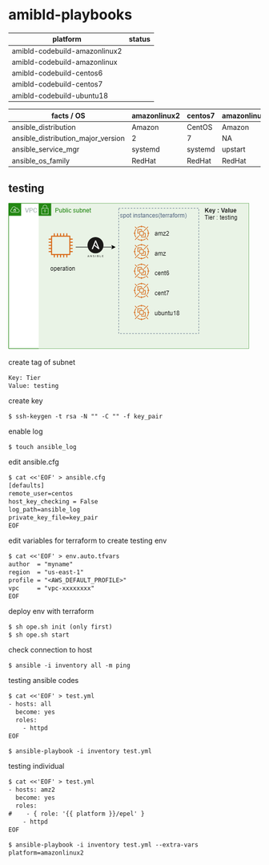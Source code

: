 # amibld-playbooks




| platform | status |
|--------------|--------|
| amibld-codebuild-amazonlinux2 | ![]()
| amibld-codebuild-amazonlinux | ![]()
| amibld-codebuild-centos6 | ![]()
| amibld-codebuild-centos7 | ![]()
| amibld-codebuild-ubuntu18 | ![]()


| facts / OS                         | amazonlinux2 | centos7 | amazonlinux | centos6 | ubuntu18 |
|------------------------------------|--------------|---------|-------------|---------|----------|
| ansible_distribution               | Amazon       | CentOS  | Amazon      | CentOS  | Ubuntu   |
| ansible_distribution_major_version | 2            | 7       | NA          | 6       | 18       |
| ansible_service_mgr                | systemd      | systemd | upstart     | upstart | systemd  |
| ansible_os_family                  | RedHat       | RedHat  | RedHat      | RedHat  | Debian   |


## testing 
![](./testingplaybook.png)

create tag of subnet
```
Key: Tier
Value: testing
```

create key
```console
$ ssh-keygen -t rsa -N "" -C "" -f key_pair
```

enable log
```console
$ touch ansible_log
```

edit ansible.cfg
```console
$ cat <<'EOF' > ansible.cfg
[defaults]
remote_user=centos
host_key_checking = False
log_path=ansible_log
private_key_file=key_pair
EOF
```

edit variables for terraform to create testing env
```console
$ cat <<'EOF' > env.auto.tfvars
author  = "myname"
region  = "us-east-1"
profile = "<AWS_DEFAULT_PROFILE>"
vpc     = "vpc-xxxxxxxx"
EOF
```


deploy env with terraform
```console
$ sh ope.sh init (only first)
$ sh ope.sh start
```

check connection to host
```console
$ ansible -i inventory all -m ping
```

testing ansible codes
```console
$ cat <<'EOF' > test.yml
- hosts: all
  become: yes
  roles:
    - httpd
EOF
```

```console
$ ansible-playbook -i inventory test.yml 
```
testing individual
```console
$ cat <<'EOF' > test.yml
- hosts: amz2
  become: yes
  roles:
#    - { role: '{{ platform }}/epel' }
    - httpd
EOF
```

```console
$ ansible-playbook -i inventory test.yml --extra-vars platform=amazonlinux2
```
